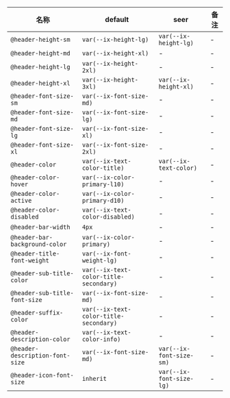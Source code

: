 | 名称 | default | seer | 备注 |
| --- | --- | --- | --- |
| `@header-height-sm` | `var(--ix-height-lg)` | `var(--ix-height-lg)` | - |
| `@header-height-md` | `var(--ix-height-xl)` | - | - |
| `@header-height-lg` | `var(--ix-height-2xl)` | - | - |
| `@header-height-xl` | `var(--ix-height-3xl)` | `var(--ix-height-xl)` | - |
| `@header-font-size-sm` | `var(--ix-font-size-md)` | - | - |
| `@header-font-size-md` | `var(--ix-font-size-lg)` | - | - |
| `@header-font-size-lg` | `var(--ix-font-size-xl)` | - | - |
| `@header-font-size-xl` | `var(--ix-font-size-2xl)` | - | - |
| `@header-color` | `var(--ix-text-color-title)` | `var(--ix-text-color)` | - |
| `@header-color-hover` | `var(--ix-color-primary-l10)` | - | - |
| `@header-color-active` | `var(--ix-color-primary-d10)` | - | - |
| `@header-color-disabled` | `var(--ix-text-color-disabled)` | - | - |
| `@header-bar-width` | `4px` | - | - |
| `@header-bar-background-color` | `var(--ix-color-primary)` | - | - |
| `@header-title-font-weight` | `var(--ix-font-weight-lg)` | - | - |
| `@header-sub-title-color` | `var(--ix-text-color-title-secondary)` | - | - |
| `@header-sub-title-font-size` | `var(--ix-font-size-md)` | - | - |
| `@header-suffix-color` | `var(--ix-text-color-title-secondary)` | - | - |
| `@header-description-color` | `var(--ix-text-color-info)` | - | - |
| `@header-description-font-size` | `var(--ix-font-size-md)` | `var(--ix-font-size-sm)` | - |
| `@header-icon-font-size` | `inherit` | `var(--ix-font-size-lg)` | - |
